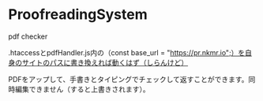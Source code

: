 # ProofreadingSystem
pdf checker

.htaccessとpdfHandler.js内の（const base_url = "https://pr.nkmr.io";）を自身のサイトのパスに書き換えれば動くはず（しらんけど）

PDFをアップして、手書きとタイピングでチェックして返すことができます。同時編集できません（すると上書きされます）。
